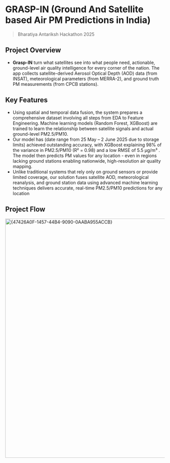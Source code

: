 # GRASP-IN (Ground And Satellite based Air PM Predictions in India)

> Bharatiya Antariksh Hackathon 2025

## Project Overview
- **Grasp-IN** turn what satellites see into what people need, actionable, ground-level air quality intelligence for every corner of the nation. The app collects satellite-derived Aerosol Optical Depth (AOD) data (from INSAT), meteorological parameters (from MERRA-2), and ground truth PM measurements (from CPCB stations).

## Key Features

- Using spatial and temporal data fusion, the system prepares a comprehensive dataset involving all steps from EDA to Feature Engineering. Machine learning models (Random Forest, XGBoost) are trained to learn the relationship between satellite signals and actual ground-level PM2.5/PM10. 
- Our model has (date range from 25 May – 2 June 2025 due to storage limits) achieved outstanding accuracy, with XGBoost explaining 98% of the variance in PM2.5/PM10 (R² = 0.98) and a low RMSE of 5.5 µg/m³ . The model then predicts PM values for any location - even in regions lacking ground stations enabling nationwide, high-resolution air quality mapping. 
- Unlike traditional systems that rely only on ground sensors or provide limited coverage, our solution fuses satellite AOD, meteorological reanalysis, and ground station data using advanced machine learning techniques delivers accurate, real-time PM2.5/PM10 predictions for any location
  
## Project Flow 
<img width="753" alt="{47426A0F-1457-44B4-9090-0AABA955ACCB}" src="https://github.com/user-attachments/assets/a2f8ee6d-9242-4189-8660-ecfa08f5c4a4" />


